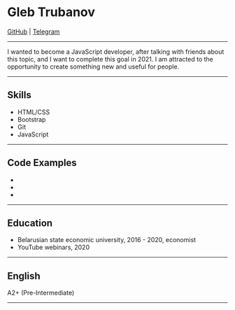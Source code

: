 # Gleb Trubanov

[GitHub](https://github.com/Trubanov) | [Telegram](https://t.me/ccrew10)

---

I wanted to become a JavaScript developer, after talking with friends about this topic, and I want to complete this goal in 2021. I am attracted to the opportunity to create something new and useful for people.

---

## Skills

- HTML/CSS
- Bootstrap
- Git
- JavaScript

---

## Code Examples

-
-
-

---

## Education

- Belarusian state economic university, 2016 - 2020, economist
- YouTube webinars, 2020

---

## English

A2+ (Pre-Intermediate)

---